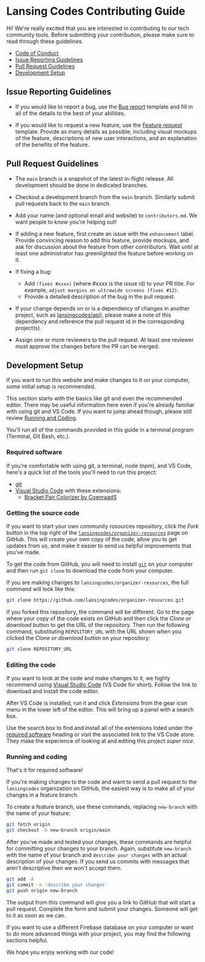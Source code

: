 # Lansing Codes Contributing Guide

Hi! We're really excited that you are interested in contributing to our tech
community tools. Before submitting your contribution, please make sure to read
through these guidelines.

- [Code of Conduct](https://www.lansing.codes/code-of-conduct/)
- [Issue Reporting Guidelines](#issue-reporting-guidelines)
- [Pull Request Guidelines](#pull-request-guidelines)
- [Development Setup](#development-setup)


## Issue Reporting Guidelines

- If you would like to report a bug, use the
  [Bug report](https://github.com/lansingcodes/organizer-resounces/issues/new?labels=bug&template=bug_report.md)
  template and fill in all of the details to the best of your abilities.

- If you would like to request a new feature, use the
  [Feature request](https://github.com/lansingcodes/organizer-resources/issues/new?labels=enhancement&template=feature_request.md)
  template. Provide as many details as possible, including visual mockups of the
  feature, descriptions of new user interactions, and an explanation of the
  benefits of the feature.

## Pull Request Guidelines

- The `main` branch is a snapshot of the latest in-flight release. All
  development should be done in dedicated branches.

- Checkout a development branch from the `main` branch. Similarly submit pull
  requests back to the `main` branch.

- Add your name (and optional email and website) to `contributors.md`.
  We want people to know you're helping out!

- If adding a new feature, first create an issue with the `enhancement` label.
  Provide convincing reason to add this feature, provide mockups, and ask for
  discussion about the feature from other contributors. Wait until at least one
  administrator has greenlighted the feature before working on it.

- If fixing a bug:
  - Add `(fixes #xxxx)` (where #xxxx is the issue id) to your PR title. For
    example, `adjust margins on ultrawide screens (fixes #12)`.
  - Provide a detailed description of the bug in the pull request.

- If your change depends on or is a dependency of changes in another project,
  such as [lansingcodes/api](https://github.com/lansingcodes/api)), please
  make a note of this dependency and reference the pull request id in the
  corresponding project(s).

- Assign one or more reviewers to the pull request. At least one reviewer must
  approve the changes before the PR can be merged.

## Development Setup

If you want to run this website and make changes to it on your computer, some
initial setup is recommended.

This section starts with the basics like git and even the recommended editor.
There may be useful information here even if you're already familiar with
using git and VS Code. If you want to jump ahead though, please still review
[Running and Coding](#running-and-coding).

You'll run all of the commands provided in this guide in a terminal program
(Terminal, Git Bash, etc.).

### Required software

If you're comfortable with using git, a terminal, node (npm), and VS Code,
here's a quick list of the tools you'll need to run this project:

- [git](https://git-scm.com/downloads)
- [Visual Studio Code](https://code.visualstudio.com/) with these extensions:
  - [Bracket Pair Colorizer by CoenraadS](https://marketplace.visualstudio.com/items?itemName=CoenraadS.bracket-pair-colorizer)

### Getting the source code

If you want to start your own community rosources repository, click the _Fork_ button in the
top right of the [`lansingcodes/organizer-resources`](https://github.com/lansingcodes/organizer-resources) page
on GitHub. This will create your own copy of the code, allow you to get updates
from us, and make it easier to send us helpful improvements that you've made.

To get the code from GitHub, you will need to install
[`git`](https://git-scm.com/downloads) on your computer and then run `git clone`
to download the code from your computer.

If you are making changes to `lansingcodes/organizer-resources`, the full command will look like
this:

``` sh
git clone https://github.com/lansingcodes/organizer-resources.git
```

If you forked this repository, the command will be different. Go to the page
where your copy of the code exists on GitHub and then click the _Clone or
download_ button to get the URL of the repository. Then run the following
command, substituting `REPOSITORY_URL` with the URL shown when you clicked the
_Clone or download_ button on your repository:

``` sh
git clone REPOSITORY_URL
```

### Editing the code

If you want to look at the code and make changes to it, we highly recommend
using [Visual Studio Code](https://code.visualstudio.com/) (VS Code for short).
Follow the link to download and install the code editor.

After VS Code is installed, run it and click _Extensions_ from the gear icon
menu in the lower left of the editor. This will bring up a panel with a search
box.

Use the search box to find and install all of the extensions listed under the 
[required software](#required-software) heading or visit the associated link to the VS Code store. 
They make the experience of looking at and editing this project _super nice_.

### Running and coding

That's it for required software! 

If you're making changes to the code and want to send a pull request to the
`lansingcodes` organization on GitHub, the easiest way is to make all of your
changes in a feature branch.

To create a feature branch, use these commands, replacing `new-branch` with the
name of your feature:

``` sh
git fetch origin
git checkout -b new-branch origin/main
```

After you've made and tested your changes, these commands are helpful for
committing your changes to your branch. Again, substitute `new-branch` with the
name of your branch and `describe your changes` with an actual description of
your changes. If you send us commits with messages that aren't descriptive then
we won't accept them.

``` sh
git add -A
git commit -m 'describe your changes'
git push origin new-branch
```

The output from this command will give you a link to GitHub that will start a
pull request. Complete the form and submit your changes. Someone will get to it
as soon as we can.

If you want to use a different Firebase database on your computer or want to
do more advanced things with your project, you may find the following sections
helpful.

We hope you enjoy working with our code!
